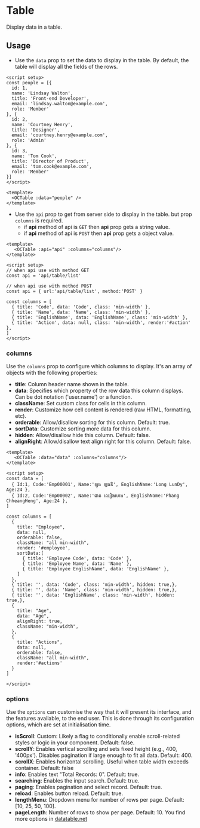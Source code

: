 # Table

Display data in a table.

## Usage 

+ Use the `data` prop to set the data to display in the table. By default, the table will display all the fields of the rows.

```vue
<script setup>
const people = [{
  id: 1,
  name: 'Lindsay Walton',
  title: 'Front-end Developer',
  email: 'lindsay.walton@example.com',
  role: 'Member'
}, {
  id: 2,
  name: 'Courtney Henry',
  title: 'Designer',
  email: 'courtney.henry@example.com',
  role: 'Admin'
}, {
  id: 3,
  name: 'Tom Cook',  
  title: 'Director of Product',
  email: 'tom.cook@example.com',
  role: 'Member'
}]
</script>

<template>
  <OCTable :data="people" />
</template>
```

+ Use the `api` prop to get from server side to display in the table. but prop `columns` is required.
  - if **api** method of api is `GET` then **api** prop gets a string value.
  - if **api** method of api is `POST` then **api** prop gets a object value.

```vue
<template>
   <OCTable :api="api" :columns="columns"/>
</template>

<script setup>
// when api use with method GET
const api = 'api/table/list'

// when api use with method POST
const api = { url:'api/table/list', method:'POST' }

const columns = [
  { title: 'Code', data: 'Code', class: 'min-width' },
  { title: 'Name', data: 'Name', class: 'min-width' },
  { title: 'EnglishName', data: 'EnglishName', class: 'min-width' },
  { title: 'Action', data: null, class: 'min-width', render:'#action' },
]
</script>
```

### columns
Use the `columns` prop to configure which columns to display. It's an array of objects with the following properties:
- **title**: Column header name shown in the table.
- **data**: Specifies which property of the row data this column displays. Can be dot notation ('user.name') or a function.
- **className**: Set custom class for cells in this column.
- **render**: Customize how cell content is rendered (raw HTML, formatting, etc).
- **orderable**: Allow/disallow sorting for this column. Default: true.
- **sortData**: Customize sorting more data for this column.
- **hidden**:  Allow/disallow hide this column. Default: false.
- **alignRight**: Allow/disallow text align right for this column. Default: false.

```vue
<template>
   <OCTable :data="data" :columns="columns"/>
</template>

<script setup>
const data = [
  { Id:1, Code:'Emp00001', Name:'ឡុង​ ឡងឌី', EnglishName:'Long LunDy', Age:24 },
  { Id:2, Code:'Emp00002', Name:'ផាន ឈៀងហេង', EnglishName:'Phang ChheangHeng', Age:24 },
]

const columns = [
  {
    title: "Employee",
    data: null,
    orderable: false,
    className: "all min-width",
    render: '#employee',
    sortData:[
      { title: 'Employee Code', data: 'Code' },
      { title: 'Employee Name', data: 'Name' },
      { title: 'Employee EnglishName', data: 'EnglishName' },
    ]
  },
  { title: '', data: 'Code', class: 'min-width', hidden: true,},
  { title: '', data: 'Name', class: 'min-width', hidden: true,},
  { title: '', data: 'EnglishName', class: 'min-width', hidden: true,},
  {
    title: "Age",
    data: "Age",
    alignRight: true,
    className: "min-width",
  },
  {
    title: "Actions",
    data: null,
    orderable: false,
    className: "all min-width",
    render:'#actions'
  }
]

</script>
```

### options 
Use the `options` can customise the way that it will present its interface, and the features available, to the end user. This is done through its configuration options, which are set at initialisation time.
- **isScroll**: Custom: Likely a flag to conditionally enable scroll-related styles or logic in your component. Default: false.
- **scrollY**: Enables vertical scrolling and sets fixed height (e.g., 400, '400px'). Disables pagination if large enough to fit all data. Default: 400.
- **scrollX**: Enables horizontal scrolling. Useful when table width exceeds container. Default: false
- **info**: Enables text "Total Records: 0". Default: true.
- **searching**: 	Enables the input search. Default: true.
- **paging**: Enables pagination and select record. Default: true.
- **reload**: Enables button reload. Default: true.
- **lengthMenu**: Dropdown menu for number of rows per page. Default: [10, 25, 50, 100].
- **pageLength**: Number of rows to show per page. Default: 10.
You find more options in [datatable.net](https://datatables.net/reference/option/)





